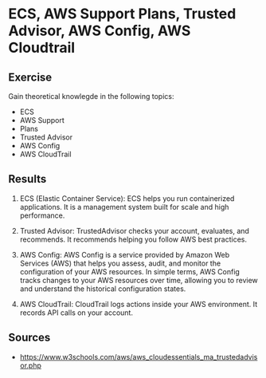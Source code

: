 # ECS, AWS Support Plans, Trusted Advisor, AWS Config, AWS Cloudtrail

## Exercise
Gain theoretical knowlegde in the following topics:
- ECS
- AWS Support 
- Plans
- Trusted Advisor
- AWS Config
- AWS CloudTrail

## Results
1. ECS (Elastic Container Service): ECS helps you run containerized applications. It is a management system built for scale and high performance.

2. Trusted Advisor: TrustedAdvisor checks your account, evaluates, and recommends. It recommends helping you follow AWS best practices.

3. AWS Config: AWS Config is a service provided by Amazon Web Services (AWS) that helps you assess, audit, and monitor the configuration of your AWS resources. In simple terms, AWS Config tracks changes to your AWS resources over time, allowing you to review and understand the historical configuration states.

4. AWS CloudTrail: CloudTrail logs actions inside your AWS environment. It records API calls on your account.



## Sources 
- https://www.w3schools.com/aws/aws_cloudessentials_ma_trustedadvisor.php

